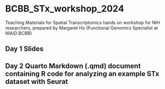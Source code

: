 # BCBB_STx_workshop_2024

Teaching Materials for Spatial Transcriptomics hands on workshop for NIH researchers, prepared by Margaret Ho (Functional Genomics Specialist at NIAID BCBB)

## Day 1 Slides

## Day 2 Quarto Markdown (.qmd) document containing R code for analyzing an example STx dataset with Seurat
